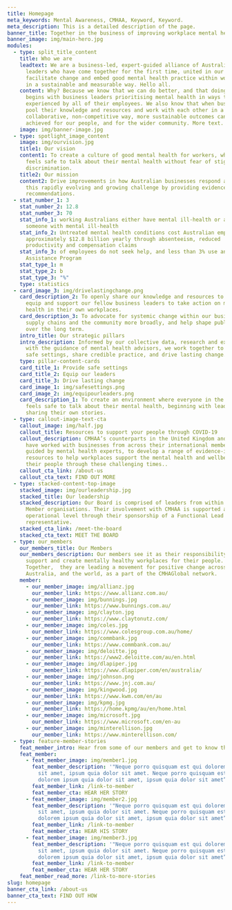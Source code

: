 ```yaml
---
title: Homepage
meta_keywords: Mental Awareness, CMHAA, Keyword, Keyword.
meta_description: This is a detailed description of the page.
banner_title: Together in the business of improving workplace mental health
banner_image: img/main-hero.jpg
modules:
  - type: split_title_content
    title: Who we are
    leadtext: We are a business-led, expert-guided alliance of Australian business
      leaders who have come together for the first time, united in our focus to
      facilitate change and embed good mental health practice within workplaces
      in a sustainable and measurable way. Hello all.
    content: Why? Because we know that we can do better, and that doing better
      begins with business leaders prioritising mental health in ways that are
      experienced by all of their employees. We also know that when businesses
      pool their knowledge and resources and work with each other in a
      collaborative, non-competitive way, more sustainable outcomes can be
      achieved for our people, and for the wider community. More text.
    image: img/banner-image.jpg
  - type: spotlight_image_content
    image: img/ourvision.jpg
    title1: Our vision
    content1: To create a culture of good mental health for workers, where everyone
      feels safe to talk about their mental health without fear of stigma or
      discrimination.
    title2: Our mission
    content2: Drive improvements in how Australian businesses respond and adapt to
      this rapidly evolving and growing challenge by providing evidence-based
      recommendations.
  - stat_number_1: 3
    stat_number_2: 12.8
    stat_number_3: 70
    stat_info_1: working Australians either have mental ill-health or are carers of
      someone with mental ill-health
    stat_info_2: Untreated mental health conditions cost Australian employers
      approximately $12.8 billion yearly through absenteeism, reduced
      productivity and compensation claims
    stat_info_3: of employees do not seek help, and less than 3% use an Employee
      Assistance Program
    stat_type_1: m
    stat_type_2: b
    stat_type_3: "%"
    type: statistics
  - card_image_3: img/drivelastingchange.png
    card_description_2: To openly share our knowledge and resources to educate,
      equip and support our fellow business leaders to take action on mental
      health in their own workplaces.
    card_description_3: To advocate for systemic change within our businesses, our
      supply chains and the community more broadly, and help shape public policy
      over the long term.
    intro_title: Our strategic pillars
    intro_description: Informed by our collective data, research and experience, and
      with the guidance of mental health advisors, we work together to provide
      safe settings, share credible practice, and drive lasting change.
    type: pillar-content-cards
    card_title_1: Provide safe settings
    card_title_2: Equip our leaders
    card_title_3: Drive lasting change
    card_image_1: img/safesettings.png
    card_image_2: img/equipourleaders.png
    card_description_1: To create an environment where everyone in the workplace
      feels safe to talk about their mental health, beginning with leaders
      sharing their own stories.
  - type: callout-image-text-cta
    callout_image: img/half.jpg
    callout_title: Resources to support your people through COVID-19
    callout_description: CMHAA’s counterparts in the United Kingdom and Hong Kong
      have worked with businesses from across their international membership,
      guided by mental health experts, to develop a range of evidence-informed
      resources to help workplaces support the mental health and wellbeing of
      their people through these challenging times..
    callout_cta_link: /about-us
    callout_cta_text: FIND OUT MORE
  - type: stacked-content-top-image
    stacked_image: img/ourleadership.jpg
    stacked_title: Our leadership
    stacked_description: Our Board is comprised of leaders from within our Founding
      Member organisations. Their involvement with CMHAA is supported at an
      operational level through their sponsorship of a Functional Lead
      representative.
    stacked_cta_link: /meet-the-board
    stacked_cta_text: MEET THE BOARD
  - type: our_members
    our_members_title: Our Members
    our_members_description: Our members see it as their responsibility to protect,
      support and create mentally healthy workplaces for their people.
      Together,  they are leading a movement for positive change across
      Australia, and the world, as a part of the CMHAGlobal network.
    member:
      - our_member_image: img/allianz.jpg
        our_member_link: https://www.allianz.com.au/
      - our_member_image: img/bunnings.jpg
        our_member_link: https://www.bunnings.com.au/
      - our_member_image: img/clayton.jpg
        our_member_link: https://www.claytonutz.com/
      - our_member_image: img/coles.jpg
        our_member_link: https://www.colesgroup.com.au/home/
      - our_member_image: img/commbank.jpg
        our_member_link: https://www.commbank.com.au/
      - our_member_image: img/deloitte.jpg
        our_member_link: https://www2.deloitte.com/au/en.html
      - our_member_image: img/dlapiper.jpg
        our_member_link: https://www.dlapiper.com/en/australia/
      - our_member_image: img/johnson.png
        our_member_link: https://www.jnj.com.au/
      - our_member_image: img/kingwood.jpg
        our_member_link: https://www.kwm.com/en/au
      - our_member_image: img/kpmg.jpg
        our_member_link: https://home.kpmg/au/en/home.html
      - our_member_image: img/microsoft.jpg
        our_member_link: https://www.microsoft.com/en-au
      - our_member_image: img/minterellison.jpg
        our_member_link: https://www.minterellison.com/
  - type: feature-member-stories
    feat_member_intro: Hear from some of our members and get to know their story.
    feat_member:
      - feat_member_image: img/member1.jpg
        feat_member_description: '"Neque porro quisquam est qui dolorem ipsum quia dolor
          sit amet, ipsum quia dolor sit amet. Neque porro quisquam est qui
          dolorem ipsum quia dolor sit amet, ipsum quia dolor sit amet”'
        feat_member_link: /link-to-member
        feat_member_cta: HEAR HER STORY
      - feat_member_image: img/member2.jpg
        feat_member_description: '"Neque porro quisquam est qui dolorem ipsum quia dolor
          sit amet, ipsum quia dolor sit amet. Neque porro quisquam est qui
          dolorem ipsum quia dolor sit amet, ipsum quia dolor sit amet”'
        feat_member_link: /link-to-member
        feat_member_cta: HEAR HIS STORY
      - feat_member_image: img/member3.jpg
        feat_member_description: '"Neque porro quisquam est qui dolorem ipsum quia dolor
          sit amet, ipsum quia dolor sit amet. Neque porro quisquam est qui
          dolorem ipsum quia dolor sit amet, ipsum quia dolor sit amet”'
        feat_member_link: /link-to-member
        feat_member_cta: HEAR HER STORY
    feat_member_read_more: /link-to-more-stories
slug: homepage
banner_cta_link: /about-us
banner_cta_text: FIND OUT HOW
---
```

